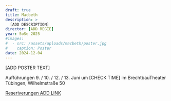 ```yaml
---
draft: true
title: Macbeth
description: >
  [ADD DESCRIPTION]
director: [ADD REGIE]
year: SoSe 2025
#images:
#  - src: /assets/uploads/macbeth/poster.jpg
#    caption: Poster
date: 2024-12-04
---
```

[ADD POSTER TEXT]

Aufführungen 9. / 10. / 12. / 13. Juni um [CHECK TIME] im BrechtbauTheater Tübingen, Wilhelmstraße 50

[Reseriverungen ADD LINK]()